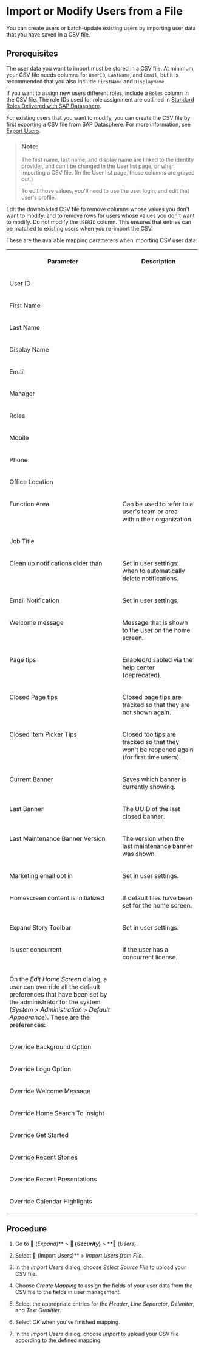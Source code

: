 <!-- loiob2698dab33ea4487849a06ae40d8669a -->

<link rel="stylesheet" type="text/css" href="../css/sap-icons.css"/>

# Import or Modify Users from a File

You can create users or batch-update existing users by importing user data that you have saved in a CSV file.



## Prerequisites

The user data you want to import must be stored in a CSV file. At minimum, your CSV file needs columns for `UserID`, `LastName`, and `Email`, but it is recommended that you also include `FirstName` and `DisplayName`.

If you want to assign new users different roles, include a `Roles` column in the CSV file. The role IDs used for role assignment are outlined in [Standard Roles Delivered with SAP Datasphere](standard-roles-delivered-with-sap-datasphere-a50a51d.md).

For existing users that you want to modify, you can create the CSV file by first exporting a CSV file from SAP Datasphere. For more information, see [Export Users](export-users-e227d3c.md).

> ### Note:  
> The first name, last name, and display name are linked to the identity provider, and can't be changed in the User list page, or when importing a CSV file. \(In the User list page, those columns are grayed out.\)
> 
> To edit those values, you'll need to use the user login, and edit that user's profile.

Edit the downloaded CSV file to remove columns whose values you don't want to modify, and to remove rows for users whose values you don't want to modify. Do not modify the `USERID` column. This ensures that entries can be matched to existing users when you re-import the CSV.

These are the available mapping parameters when importing CSV user data:


<table>
<tr>
<th valign="top">

Parameter

</th>
<th valign="top">

Description

</th>
</tr>
<tr>
<td valign="top">

User ID

</td>
<td valign="top">

 

</td>
</tr>
<tr>
<td valign="top">

First Name

</td>
<td valign="top">

 

</td>
</tr>
<tr>
<td valign="top">

Last Name

</td>
<td valign="top">

 

</td>
</tr>
<tr>
<td valign="top">

Display Name

</td>
<td valign="top">

 

</td>
</tr>
<tr>
<td valign="top">

Email

</td>
<td valign="top">

 

</td>
</tr>
<tr>
<td valign="top">

Manager

</td>
<td valign="top">

 

</td>
</tr>
<tr>
<td valign="top">

Roles

</td>
<td valign="top">

 

</td>
</tr>
<tr>
<td valign="top">

Mobile

</td>
<td valign="top">

 

</td>
</tr>
<tr>
<td valign="top">

Phone

</td>
<td valign="top">

 

</td>
</tr>
<tr>
<td valign="top">

Office Location

</td>
<td valign="top">

 

</td>
</tr>
<tr>
<td valign="top">

Function Area

</td>
<td valign="top">

Can be used to refer to a user's team or area within their organization.

</td>
</tr>
<tr>
<td valign="top">

Job Title

</td>
<td valign="top">

 

</td>
</tr>
<tr>
<td valign="top">

Clean up notifications older than

</td>
<td valign="top">

Set in user settings: when to automatically delete notifications.

</td>
</tr>
<tr>
<td valign="top">

Email Notification

</td>
<td valign="top">

Set in user settings.

</td>
</tr>
<tr>
<td valign="top">

Welcome message

</td>
<td valign="top">

Message that is shown to the user on the home screen.

</td>
</tr>
<tr>
<td valign="top">

Page tips

</td>
<td valign="top">

Enabled/disabled via the help center \(deprecated\).

</td>
</tr>
<tr>
<td valign="top">

Closed Page tips

</td>
<td valign="top">

Closed page tips are tracked so that they are not shown again.

</td>
</tr>
<tr>
<td valign="top">

Closed Item Picker Tips

</td>
<td valign="top">

Closed tooltips are tracked so that they won't be reopened again \(for first time users\).

</td>
</tr>
<tr>
<td valign="top">

Current Banner

</td>
<td valign="top">

Saves which banner is currently showing.

</td>
</tr>
<tr>
<td valign="top">

Last Banner

</td>
<td valign="top">

The UUID of the last closed banner.

</td>
</tr>
<tr>
<td valign="top">

Last Maintenance Banner Version

</td>
<td valign="top">

The version when the last maintenance banner was shown.

</td>
</tr>
<tr>
<td valign="top">

Marketing email opt in

</td>
<td valign="top">

Set in user settings.

</td>
</tr>
<tr>
<td valign="top">

Homescreen content is initialized

</td>
<td valign="top">

If default tiles have been set for the home screen.

</td>
</tr>
<tr>
<td valign="top">

Expand Story Toolbar

</td>
<td valign="top">

Set in user settings.

</td>
</tr>
<tr>
<td valign="top">

Is user concurrent

</td>
<td valign="top">

If the user has a concurrent license.

</td>
</tr>
<tr>
<td valign="top">

On the *Edit Home Screen* dialog, a user can override all the default preferences that have been set by the administrator for the system \(*System* \> *Administration* \> *Default Appearance*\). These are the preferences:

</td>
<td valign="top">

 

</td>
</tr>
<tr>
<td valign="top">

Override Background Option

</td>
<td valign="top">

 

</td>
</tr>
<tr>
<td valign="top">

Override Logo Option

</td>
<td valign="top">

 

</td>
</tr>
<tr>
<td valign="top">

Override Welcome Message

</td>
<td valign="top">

 

</td>
</tr>
<tr>
<td valign="top">

Override Home Search To Insight

</td>
<td valign="top">

 

</td>
</tr>
<tr>
<td valign="top">

Override Get Started

</td>
<td valign="top">

 

</td>
</tr>
<tr>
<td valign="top">

Override Recent Stories

</td>
<td valign="top">

 

</td>
</tr>
<tr>
<td valign="top">

Override Recent Presentations

</td>
<td valign="top">

 

</td>
</tr>
<tr>
<td valign="top">

Override Calendar Highlights

</td>
<td valign="top">

 

</td>
</tr>
</table>



<a name="loiob2698dab33ea4487849a06ae40d8669a__steps_i5x_qnh_5q"/>

## Procedure

1.  Go to <span class="FPA-icons-V3"></span> \(*Expand*\)** \> **<span class="FPA-icons-V3"></span> \(*Security*\)** \> **<span class="FPA-icons-V3"></span> \(*Users*\).

2.  Select <span class="FPA-icons-V3"></span> \(Import Users\)** \> *Import Users from File*.

3.  In the *Import Users* dialog, choose *Select Source File* to upload your CSV file.

4.  Choose *Create Mapping* to assign the fields of your user data from the CSV file to the fields in user management.

5.  Select the appropriate entries for the *Header*, *Line Separator*, *Delimiter*, and *Text Qualifier*.

6.  Select *OK* when you've finished mapping.

7.  In the *Import Users* dialog, choose *Import* to upload your CSV file according to the defined mapping.


